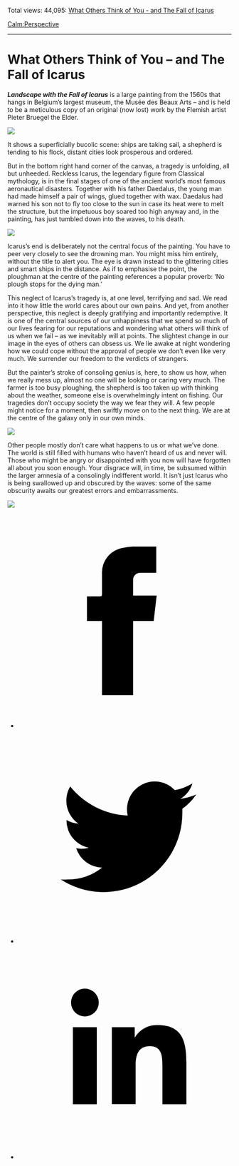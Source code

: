 Total views: 44,095: [What Others Think of You - and The Fall of Icarus](https://www.theschooloflife.com/thebookoflife/what-others-think-of-you-and-the-fall-of-icarus/)

[Calm:](https://www.theschooloflife.com/thebookoflife/category/calm/)[Perspective](https://www.theschooloflife.com/thebookoflife/category/calm/perspective/)

* * *

# What Others Think of You – and The Fall of Icarus
<style>
						.alignnone {
  display: block;
  margin-left: auto;
  margin-right: auto;
  align: center:
}

.addtoany_share_save_container {
display:none;
}

.wp-block-image {
		display: block;
  margin-left: auto;
  margin-right: auto;
  width: 50%;
}

.aligncenter {
display: block;
  margin-left: auto;
  margin-right: auto;
  align: center:
}

@media only screen and (max-width: 500px) {
  .wp-block-image {
		display: block;
  margin-left: auto;
  margin-right: auto;
  width: 100%;
} }

h1 {max-width: 600px !important;
}
.s18-single-post .content-area .site-main article .post-cat-header-display + .old-wrapper p {
    font-size: 1.200em
}
						</style>

**_Landscape with the Fall of Icarus_** is a large painting from the 1560s that hangs in Belgium’s largest museum, the Musée des Beaux Arts – and is held to be a meticulous copy of an original (now lost) work by the Flemish artist Pieter Bruegel the Elder.

![](https://upload.wikimedia.org/wikipedia/commons/thumb/c/c2/Pieter_Bruegel_de_Oude_-_De_val_van_Icarus.jpg/1200px-Pieter_Bruegel_de_Oude_-_De_val_van_Icarus.jpg)

It shows a superficially bucolic scene: ships are taking sail, a shepherd is tending to his flock, distant cities look prosperous and ordered.

But in the bottom right hand corner of the canvas, a tragedy is unfolding, all but unheeded. Reckless Icarus, the legendary figure from Classical mythology, is in the final stages of one of the ancient world’s most famous aeronautical disasters. Together with his father Daedalus, the young man had made himself a pair of wings, glued together with wax. Daedalus had warned his son not to fly too close to the sun in case its heat were to melt the structure, but the impetuous boy soared too high anyway and, in the painting, has just tumbled down into the waves, to his death.

![](https://media.licdn.com/mpr/mpr/shrinknp_1000_1000/AAEAAQAAAAAAAAeYAAAAJDhlZDdjZmY5LWQ4YjgtNDc3OC1iNmRlLTVlYTcxMzgzZWQ4OQ.jpg)

Icarus’s end is deliberately not the central focus of the painting. You have to peer very closely to see the drowning man. You might miss him entirely, without the title to alert you. The eye is drawn instead to the glittering cities and smart ships in the distance. As if to emphasise the point, the ploughman at the centre of the painting references a popular proverb: ‘No plough stops for the dying man.’

This neglect of Icarus’s tragedy is, at one level, terrifying and sad. We read into it how little the world cares about our own pains. And yet, from another perspective, this neglect is deeply gratifying and importantly redemptive. It is one of the central sources of our unhappiness that we spend so much of our lives fearing for our reputations and wondering what others will think of us when we fail – as we inevitably will at points. The slightest change in our image in the eyes of others can obsess us. We lie awake at night wondering how we could cope without the approval of people we don’t even like very much. We surrender our freedom to the verdicts of strangers.

But the painter’s stroke of consoling genius is, here, to show us how, when we really mess up, almost no one will be looking or caring very much. The farmer is too busy ploughing, the shepherd is too taken up with thinking about the weather, someone else is overwhelmingly intent on fishing. Our tragedies don’t occupy society the way we fear they will. A few people might notice for a moment, then swiftly move on to the next thing. We are at the centre of the galaxy only in our own minds.

![](https://upload.wikimedia.org/wikipedia/commons/thumb/6/6e/Der_Sturz_des_Ikarus_%28Ausschnitt%29.jpg/220px-Der_Sturz_des_Ikarus_%28Ausschnitt%29.jpg)

Other people mostly don’t care what happens to us or what we’ve done. The world is still filled with humans who haven’t heard of us and never will. Those who might be angry or disappointed with you now will have forgotten all about you soon enough. Your disgrace will, in time, be subsumed within the larger amnesia of a consolingly indifferent world. It isn’t just Icarus who is being swallowed up and obscured by the waves: some of the same obscurity awaits our greatest errors and embarrassments.

[![](https://img.youtube.com/vi/X75Roe_davA/0.jpg)](https://www.youtube.com/embed/X75Roe_davA '')
<style>
    .iframe-class { display: block !important; }
</style>

- [<svg xmlns="http://www.w3.org/2000/svg" viewbox="0 0 26 26"><title>Facebook</title>
                    <g>
                        <path d="M8.38,10H9.92c.2,0,.29,0,.29-.28,0-.82,0-1.64,0-2.46a3.05,3.05,0,0,1,2.57-3.15A7.22,7.22,0,0,1,14,3.95c.86,0,1.71,0,2.57,0h.25v3.2h-2A.85.85,0,0,0,14,8c0,.62,0,1.24,0,1.91h2.87L16.51,13H14v9H10.21V13H8.38Z"></path>
                    </g>
                </svg>](http://www.facebook.com/sharer/sharer.php?u=https://www.theschooloflife.com/thebookoflife/what-others-think-of-you-and-the-fall-of-icarus/)
- [<svg xmlns="http://www.w3.org/2000/svg" viewbox="0 0 26 26"><title>Twitter</title>
                    <path d="M21.69,7.9a6.75,6.75,0,0,1-1.94.53,3.39,3.39,0,0,0,1.48-1.87,6.76,6.76,0,0,1-2.14.82,3.38,3.38,0,0,0-5.75,3.08,9.59,9.59,0,0,1-7-3.53,3.38,3.38,0,0,0,1,4.51A3.36,3.36,0,0,1,5.89,11v0A3.38,3.38,0,0,0,8.6,14.37a3.39,3.39,0,0,1-1.53.06,3.38,3.38,0,0,0,3.15,2.35A6.78,6.78,0,0,1,6,18.22a6.87,6.87,0,0,1-.81,0A9.6,9.6,0,0,0,20,10.08q0-.22,0-.44A6.86,6.86,0,0,0,21.69,7.9Z"></path>
                </svg>](http://twitter.com/share?url=https://www.theschooloflife.com/thebookoflife/what-others-think-of-you-and-the-fall-of-icarus/&text=&via=theschooloflife)
- [<svg xmlns="http://www.w3.org/2000/svg" viewbox="0 0 26 26"><title>LinkedIn</title>
<path class="cls-2" d="M6.67,10H9.58v9.36H6.67ZM8.13,5.32A1.69,1.69,0,1,1,6.44,7,1.69,1.69,0,0,1,8.13,5.32"></path><path class="cls-2" d="M11.41,10H14.2v1.28h0A3.06,3.06,0,0,1,17,9.75c2.95,0,3.49,1.94,3.49,4.46v5.14H17.57V14.79c0-1.09,0-2.48-1.51-2.48s-1.75,1.18-1.75,2.4v4.63H11.41Z"></path></svg>](https://www.linkedin.com/shareArticle?mini=true&url=https://www.theschooloflife.com/thebookoflife/what-others-think-of-you-and-the-fall-of-icarus/)
